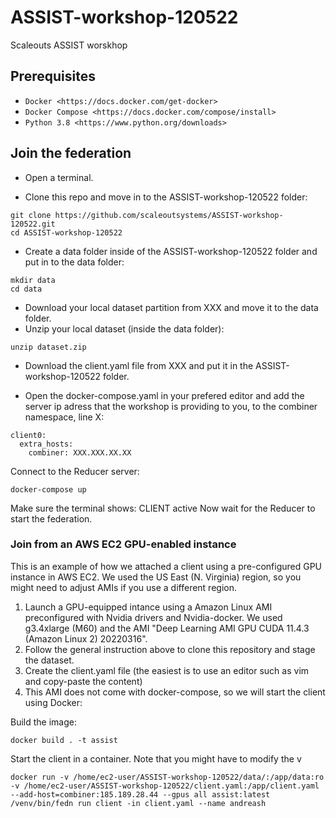 # ASSIST-workshop-120522
Scaleouts ASSIST worskhop

Prerequisites
-------------

-  `Docker <https://docs.docker.com/get-docker>`
-  `Docker Compose <https://docs.docker.com/compose/install>`
-  `Python 3.8 <https://www.python.org/downloads>`

## Join the federation

- Open a terminal.

- Clone this repo and move in to the ASSIST-workshop-120522 folder:
```
git clone https://github.com/scaleoutsystems/ASSIST-workshop-120522.git
cd ASSIST-workshop-120522
```
- Create a data folder inside of the ASSIST-workshop-120522 folder and put in to the data folder:
```
mkdir data
cd data
```
- Download your local dataset partition from XXX and move it to the data folder.
- Unzip your local dataset (inside the data folder):
```
unzip dataset.zip
```
- Download the client.yaml file from XXX and put it in the ASSIST-workshop-120522 folder.

- Open the docker-compose.yaml in your prefered editor and add the server ip adress that the workshop is providing to you, to the combiner namespace, line X:
```
client0:
  extra_hosts:
    combiner: XXX.XXX.XX.XX
```
Connect to the Reducer server:
```
docker-compose up
```
Make sure the terminal shows: CLIENT active
Now wait for the Reducer to start the federation.

### Join from an AWS EC2 GPU-enabled instance 
This is an example of how we attached a client using a pre-configured GPU instance in AWS EC2. 
We used the US East (N. Virginia) region, so you might need to adjust AMIs if you use a different region. 

1. Launch a GPU-equipped intance using a Amazon Linux AMI preconfigured with Nvidia drivers and Nvidia-docker. We used g3.4xlarge (M60) and the AMI "Deep Learning AMI GPU CUDA 11.4.3 (Amazon Linux 2) 20220316".
2. Follow the general instruction above to clone this repository and stage the dataset. 
3. Create the client.yaml file (the easiest is to use an editor such as vim and copy-paste the content)
4. This AMI does not come with docker-compose, so we will start the client using Docker: 

Build the image:
```
docker build . -t assist 
```

Start the client in a container. Note that you might have to modify the v
```
docker run -v /home/ec2-user/ASSIST-workshop-120522/data/:/app/data:ro -v /home/ec2-user/ASSIST-workshop-120522/client.yaml:/app/client.yaml --add-host=combiner:185.189.28.44 --gpus all assist:latest /venv/bin/fedn run client -in client.yaml --name andreash
```
